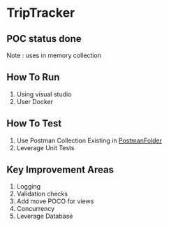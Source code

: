 # TripTracker

## POC status done 
Note : uses in memory collection

## How To Run
1.  Using visual studio 
2.  User Docker


## How To Test
1.  Use Postman Collection Existing in [PostmanFolder](./PostmanTestJson)
2.  Leverage Unit Tests


## Key Improvement Areas
1.  Logging
2.  Validation checks
3.  Add move POCO for views
4.  Concurrency
5.  Leverage Database 